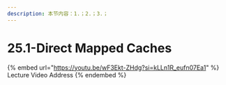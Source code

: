 ```yaml
---
description: 本节内容：1.；2.；3.；
---
```


# 25.1-Direct Mapped Caches

{% embed url="https://youtu.be/wF3Ekt-ZHdg?si=kLLn1R_eufn07Ea1" %}
Lecture Video Address
{% endembed %}
